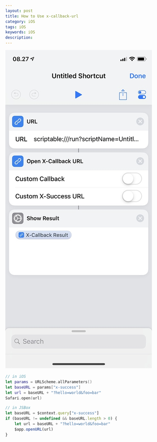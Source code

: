```yaml
---  
layout: post  
title: How to Use x-callback-url 
category: iOS  
tags: iOS  
keywords: iOS  
description: 
---  
```


![](/assets/postAssets/2019/15627256600441.jpg)


```swift  
// in iOS
let params = URLScheme.allParameters()
let baseURL = params["x-success"]
let url = baseURL + "?hello=world&foo=bar"
Safari.open(url)
```  

```js  
// in JSBox
let baseURL = $context.query["x-success"]
if (baseURL != undefined && baseURL.length > 0) {
	let url = baseURL + "?hello=world&foo=bar"
	$app.openURL(url)
}
```  